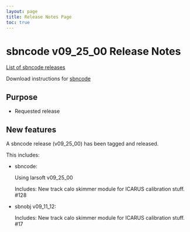 ```yaml
---
layout: page
title: Release Notes Page
toc: true
---
```


sbncode v09_25_00 Release Notes
=======================================================================================

[List of sbncode releases](https://github.com/SBNSoftware/SBNSoftware.github.io/tree/master/AnalysisInfrastructure/Releases)

Download instructions for [sbncode]()

Purpose
---------------------------------------------------

* Requested release

New features
---------------------------------------------------
A  sbncode release (v09_25_00) has been tagged and released. 

This includes:
* sbncode:
  
  Using larsoft v09_25_00
  
  Includes: New track calo skimmer module for ICARUS calibration stuff. #128 
  
* sbnobj v09_11_12:
    
   Includes: New track calo skimmer module for ICARUS calibration stuff. #17 
